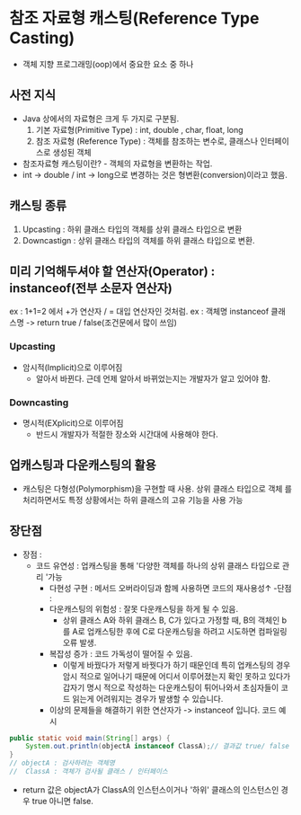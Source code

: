 # 참조 자료형 캐스팅(Reference Type Casting)
- 객체 지향 프로그래밍(oop)에서 중요한 요소 중 하나
## 사전 지식
- Java 상에서의 자료형은 크게 두 가지로 구분됨.
    1. 기본 자료형(Primitive Type) : int, double , char, float, long
    2. 참조 자료형 (Reference Type) : 객체를 참조하는 변수로, 클래스나 인터페이스로
        생성된 객체
- 참조자료형 캐스팅이란? - 객체의 자료형을 변환하는 작업.
- int -> double / int -> long으로 변경하는 것은 형변환(conversion)이라고 했음.
## 캐스팅 종류
1. Upcasting : 하위 클래스 타입의 객체를 상위 클래스 타입으로 변환
2. Downcastign : 상위 클래스 타입의 객체를 하위 클래스 타입으로 변환.

## 미리 기억해두셔야 할 연산자(Operator) : instanceof(전부 소문자 연산자)
ex : 1+1=2 에서 +가 연산자 / = 대입 연산자인 것처럼.
ex : 객체명 instanceof 클래스명 -> return true / false(조건문에서 많이 쓰임)

### Upcasting
- 암시적(Implicit)으로 이루어짐
  - 알아서 바뀐다. 근데 언제 알아서 바뀌었는지는 개발자가 알고 있어야 함.
### Downcasting
- 명시적(EXplicit)으로 이루어짐
  - 반드시 개발자가 적절한 장소와 시간대에 사용해야 한다.
## 업캐스팅과 다운캐스팅의 활용
- 캐스팅은 다형성(Polymorphism)을 구현할 때 사용. 상위 클래스 타입으로 객체
를 처리하면서도 특정 상황에서는 하위 클래스의 고유 기능을 사용 가능
## 장단점
- 장점 :
  - 코드 유연성 : 업캐스팅을 통해 '다양한 객체를 하나의 상위 클래스 타입으로 관리 '가능
    - 다현성 구현 : 메서드 오버라이딩과 함께 사용하면 코드의 재사용성↑
-단점 :
    - 다운캐스팅의 위험성 : 잘못 다운캐스팅을 하게 될 수 있음.
      - 상위 클래스 A와 하위 클래스 B, C가 있다고 가정할 때, B의 객체인 b를 A로 업캐스팅한
      후에 C로 다운캐스팅을 하려고 시도하면 컴파일링 오류 발생.
    - 복잡성 증가 : 코드 가독성이 떨어질 수 있음.
      - 이렇게 바꿨다가 저렇게 바꿧다가 하기 때문인데 특히 업캐스팅의 경우 암시
      적으로 일어나기 때문에 어디서 이루어졌는지 확인 못하고 있다가 갑자기 명시
      적으로 작성하는 다운캐스팅이 튀어나와서 초심자들이 코드 읽는게 어려워지는
        경우가 발생할 수 있습니다.
    - 이상의 문제들을 해결하기 위한 연산자가 -> instanceof 입니다.
    코드 예시
```java
public static void main(String[] args) {
    System.out.println(objectA instanceof ClassA);// 결과값 true/ false
}
// objectA : 검사하려는 객체명
//  ClassA : 객체가 검사될 클래스 / 인터페이스
```

- return 값은 objectA가 ClassA의 인스턴스이거나 '하위' 클래스의 인스턴스인
    경우 true 아니면 false.